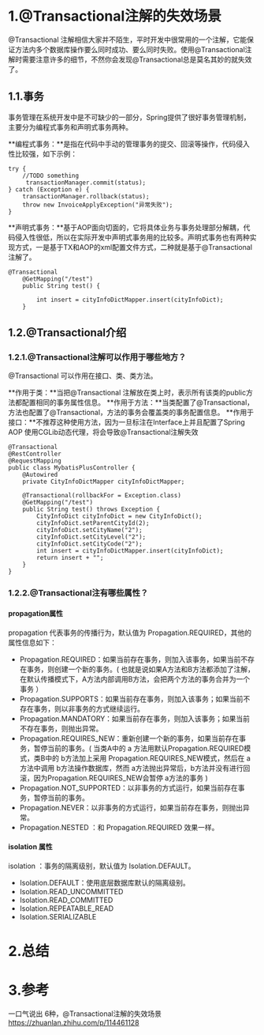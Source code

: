 # 1.@Transactional注解的失效场景

@Transactional 注解相信大家并不陌生，平时开发中很常用的一个注解，它能保证方法内多个数据库操作要么同时成功、要么同时失败。使用@Transactional注解时需要注意许多的细节，不然你会发现@Transactional总是莫名其妙的就失效了。

## 1.1.事务

事务管理在系统开发中是不可缺少的一部分，Spring提供了很好事务管理机制，主要分为编程式事务和声明式事务两种。

**编程式事务：**是指在代码中手动的管理事务的提交、回滚等操作，代码侵入性比较强，如下示例：



```
try {
    //TODO something
     transactionManager.commit(status);
} catch (Exception e) {
    transactionManager.rollback(status);
    throw new InvoiceApplyException("异常失败");
}
```

**声明式事务：**基于AOP面向切面的，它将具体业务与事务处理部分解耦，代码侵入性很低，所以在实际开发中声明式事务用的比较多。声明式事务也有两种实现方式，一是基于TX和AOP的xml配置文件方式，二种就是基于@Transactional注解了。



```
@Transactional
    @GetMapping("/test")
    public String test() {
    
        int insert = cityInfoDictMapper.insert(cityInfoDict);
    }
```



## 1.2.@Transactional介绍

### 1.2.1.@Transactional注解可以作用于哪些地方？

@Transactional 可以作用在接口、类、类方法。

**作用于类：**当把@Transactional 注解放在类上时，表示所有该类的public方法都配置相同的事务属性信息。
**作用于方法：**当类配置了@Transactional，方法也配置了@Transactional，方法的事务会覆盖类的事务配置信息。
**作用于接口：**不推荐这种使用方法，因为一旦标注在Interface上并且配置了Spring AOP 使用CGLib动态代理，将会导致@Transactional注解失效



```
@Transactional
@RestController
@RequestMapping
public class MybatisPlusController {
    @Autowired
    private CityInfoDictMapper cityInfoDictMapper;
    
    @Transactional(rollbackFor = Exception.class)
    @GetMapping("/test")
    public String test() throws Exception {
        CityInfoDict cityInfoDict = new CityInfoDict();
        cityInfoDict.setParentCityId(2);
        cityInfoDict.setCityName("2");
        cityInfoDict.setCityLevel("2");
        cityInfoDict.setCityCode("2");
        int insert = cityInfoDictMapper.insert(cityInfoDict);
        return insert + "";
    }
}
```

### 1.2.2.@Transactional注有哪些属性？

#### propagation属性

propagation 代表事务的传播行为，默认值为 Propagation.REQUIRED，其他的属性信息如下：

* Propagation.REQUIRED：如果当前存在事务，则加入该事务，如果当前不存在事务，则创建一个新的事务。( 也就是说如果A方法和B方法都添加了注解，在默认传播模式下，A方法内部调用B方法，会把两个方法的事务合并为一个事务 ）
* Propagation.SUPPORTS：如果当前存在事务，则加入该事务；如果当前不存在事务，则以非事务的方式继续运行。
* Propagation.MANDATORY：如果当前存在事务，则加入该事务；如果当前不存在事务，则抛出异常。
* Propagation.REQUIRES_NEW：重新创建一个新的事务，如果当前存在事务，暂停当前的事务。( 当类A中的 a 方法用默认Propagation.REQUIRED模式，类B中的 b方法加上采用 Propagation.REQUIRES_NEW模式，然后在 a 方法中调用 b方法操作数据库，然而 a方法抛出异常后，b方法并没有进行回滚，因为Propagation.REQUIRES_NEW会暂停 a方法的事务 )
* Propagation.NOT_SUPPORTED：以非事务的方式运行，如果当前存在事务，暂停当前的事务。
* Propagation.NEVER：以非事务的方式运行，如果当前存在事务，则抛出异常。
* Propagation.NESTED ：和 Propagation.REQUIRED 效果一样。

#### isolation 属性

isolation ：事务的隔离级别，默认值为 Isolation.DEFAULT。

* Isolation.DEFAULT：使用底层数据库默认的隔离级别。
* Isolation.READ_UNCOMMITTED
* Isolation.READ_COMMITTED
* Isolation.REPEATABLE_READ
* Isolation.SERIALIZABLE

# 2.总结

# 3.参考
一口气说出 6种，@Transactional注解的失效场景
https://zhuanlan.zhihu.com/p/114461128
